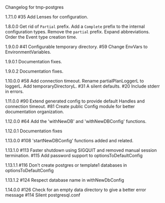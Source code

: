 Changelog for tmp-postgres

1.7.1.0
  #35 Add Lenses for configuration.

1.8.0.0
  Get rid of `Partial` prefix. Add a `Complete` prefix to the internal configuration types.
  Remove the `partial` prefix.
  Expand abbreviations.
  Order the Event type creation time.

1.9.0.0
  #41 Configurable temporary directory.
  #59 Change EnvVars to EnvironmentVariables.

1.9.0.1
  Documentation fixes.

1.9.0.2
  Documentation fixes.

1.10.0.0
  #58 Add connection timeout.
  Rename partialPlanLoggerL to loggerL.
  Add temporaryDirectoryL.
  #31 A silent defaults.
  #20 Include stderr in errors.

1.11.0.0
  #90 Extend generated config to provide default Handles and connection timeout.
  #81 Create public Config module for better documentation organization.

1.12.0.0
  #64 Add the 'withNewDB' and 'withNewDBConfig' functions.

1.12.0.1
  Documentation fixes

1.13.0.0
  #108 'startNewDBConfig' functions added and related.

1.13.1.0
  #113 Faster shutdown using SIGQUIT and removed manual session termination.
  #115 Add password support to optionsToDefaultConfig

1.13.1.1
  #116 Don't create postgres or template1 databases in optionsToDefaultConfig

1.13.1.2
  #124 Respect database name in withNewDbConfig

1.14.0.0
  #126 Check for an empty data directory to give a better error message
  #114 Silent postgresql.conf
